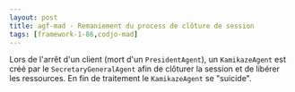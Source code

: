 ```yaml
---
layout: post
title: agf-mad - Remaniement du process de clôture de session
tags: [framework-1-86,codjo-mad]
---
```

Lors de l'arrêt d'un client (mort d'un ```PresidentAgent```), un ```KamikazeAgent``` est créé par le ```SecretaryGeneralAgent``` afin de clôturer la session et de libérer les ressources. En fin de traitement le ```KamikazeAgent``` se "suicide".
